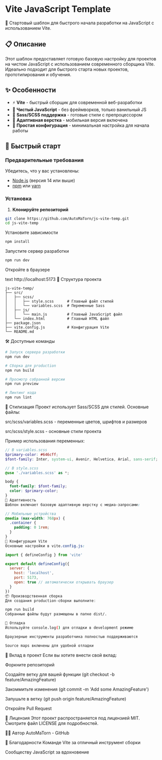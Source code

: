 # Vite JavaScript Template

🚀 Стартовый шаблон для быстрого начала разработки на JavaScript с использованием Vite.

## 📋 Описание

Этот шаблон предоставляет готовую базовую настройку для проектов на чистом JavaScript с использованием современного сборщика Vite. Идеально подходит для быстрого старта новых проектов, прототипирования и обучения.

## ✨ Особенности

- ⚡ **Vite** - быстрый сборщик для современной веб-разработки
- 🎯 **Чистый JavaScript** - без фреймворков, только ванильный JS
- 🎨 **Sass/SCSS поддержка** - готовые стили с препроцессором
- 📱 **Адаптивная верстка** - мобильная версия включена
- 🔧 **Простая конфигурация** - минимальная настройка для начала работы

## 🚀 Быстрый старт

### Предварительные требования

Убедитесь, что у вас установлены:
- [Node.js](https://nodejs.org/) (версия 14 или выше)
- [npm](https://www.npmjs.com/) или [yarn](https://yarnpkg.com/)

### Установка

1. **Клонируйте репозиторий**
```bash
git clone https://github.com/AutoMaTorn/js-vite-temp.git
cd js-vite-temp
```
Установите зависимости

```bash
npm install
```
Запустите сервер разработки

```bash
npm run dev
```
Откройте в браузере

text
http://localhost:5173
📁 Структура проекта
```text
js-vite-temp/
├── src/
│   ├── scss/
│   │   ├── style.scss      # Главный файл стилей
│   │   └── variables.scss  # Переменные Sass
│   ├── js/
│   │   └── main.js         # Главный JavaScript файл
│   └── index.html          # Главный HTML файл
├── package.json
├── vite.config.js          # Конфигурация Vite
└── README.md
```

🛠 Доступные команды
```bash
# Запуск сервера разработки
npm run dev

# Сборка для production
npm run build

# Просмотр собранной версии
npm run preview

# Линтинг кода
npm run lint
```

🎨 Стилизация
Проект использует Sass/SCSS для стилей. Основные файлы:

src/scss/variables.scss - переменные цветов, шрифтов и размеров

src/scss/style.scss - основные стили проекта

Пример использования переменных:

```scss
// В variables.scss
$primary-color: #646cff;
$font-family: Inter, system-ui, Avenir, Helvetica, Arial, sans-serif;

// В style.scss
@use './variables.scss' as *;

body {
  font-family: $font-family;
  color: $primary-color;
}
📱 Адаптивность
Шаблон включает базовую адаптивную верстку с медиа-запросами:
```

```scss
// Мобильные устройства
@media (max-width: 768px) {
  .container {
    padding: 0 1rem;
  }
}
🔧 Конфигурация Vite
Основные настройки в vite.config.js:
```

```javascript
import { defineConfig } from 'vite'

export default defineConfig({
  server: {
    host: 'localhost',
    port: 5173,
    open: true // автоматически открывать браузер
  }
})
📦 Производственная сборка
Для создания production-сборки выполните:
```

```bash
npm run build
Собранные файлы будут размещены в папке dist/.

🐛 Отладка
Используйте console.log() для отладки в development режиме

Браузерные инструменты разработчика полностью поддерживаются

Source maps включены для удобной отладки
```
🤝 Вклад в проект
Если вы хотите внести свой вклад:

Форкните репозиторий

Создайте ветку для вашей функции (git checkout -b feature/AmazingFeature)

Закоммитьте изменения (git commit -m 'Add some AmazingFeature')

Запушьте в ветку (git push origin feature/AmazingFeature)

Откройте Pull Request

📄 Лицензия
Этот проект распространяется под лицензией MIT. Смотрите файл LICENSE для подробностей.

👨‍💻 Автор
AutoMaTorn - GitHub

🙏 Благодарности
Команде Vite за отличный инструмент сборки

Сообществу JavaScript за вдохновение

